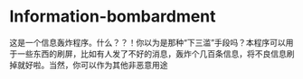 # Information-bombardment
这是一个信息轰炸程序。什么？？！你以为是那种“下三滥”手段吗？本程序可以用于一些东西的刷屏，比如有人发了不好的消息，轰炸个几百条信息，将不良信息刷掉就好啦。当然，你可以作为其他非恶意用途
